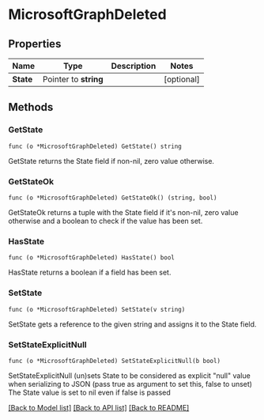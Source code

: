 # MicrosoftGraphDeleted

## Properties

Name | Type | Description | Notes
------------ | ------------- | ------------- | -------------
**State** | Pointer to **string** |  | [optional] 

## Methods

### GetState

`func (o *MicrosoftGraphDeleted) GetState() string`

GetState returns the State field if non-nil, zero value otherwise.

### GetStateOk

`func (o *MicrosoftGraphDeleted) GetStateOk() (string, bool)`

GetStateOk returns a tuple with the State field if it's non-nil, zero value otherwise
and a boolean to check if the value has been set.

### HasState

`func (o *MicrosoftGraphDeleted) HasState() bool`

HasState returns a boolean if a field has been set.

### SetState

`func (o *MicrosoftGraphDeleted) SetState(v string)`

SetState gets a reference to the given string and assigns it to the State field.

### SetStateExplicitNull

`func (o *MicrosoftGraphDeleted) SetStateExplicitNull(b bool)`

SetStateExplicitNull (un)sets State to be considered as explicit "null" value
when serializing to JSON (pass true as argument to set this, false to unset)
The State value is set to nil even if false is passed

[[Back to Model list]](../README.md#documentation-for-models) [[Back to API list]](../README.md#documentation-for-api-endpoints) [[Back to README]](../README.md)


